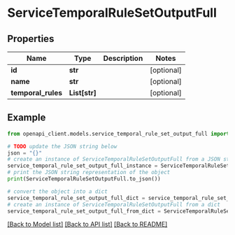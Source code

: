 # ServiceTemporalRuleSetOutputFull


## Properties

Name | Type | Description | Notes
------------ | ------------- | ------------- | -------------
**id** | **str** |  | [optional] 
**name** | **str** |  | [optional] 
**temporal_rules** | **List[str]** |  | [optional] 

## Example

```python
from openapi_client.models.service_temporal_rule_set_output_full import ServiceTemporalRuleSetOutputFull

# TODO update the JSON string below
json = "{}"
# create an instance of ServiceTemporalRuleSetOutputFull from a JSON string
service_temporal_rule_set_output_full_instance = ServiceTemporalRuleSetOutputFull.from_json(json)
# print the JSON string representation of the object
print(ServiceTemporalRuleSetOutputFull.to_json())

# convert the object into a dict
service_temporal_rule_set_output_full_dict = service_temporal_rule_set_output_full_instance.to_dict()
# create an instance of ServiceTemporalRuleSetOutputFull from a dict
service_temporal_rule_set_output_full_from_dict = ServiceTemporalRuleSetOutputFull.from_dict(service_temporal_rule_set_output_full_dict)
```
[[Back to Model list]](../README.md#documentation-for-models) [[Back to API list]](../README.md#documentation-for-api-endpoints) [[Back to README]](../README.md)


